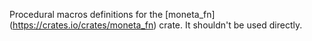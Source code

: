 Procedural macros definitions for the [moneta_fn] (https://crates.io/crates/moneta_fn) crate. It shouldn't be used directly.
